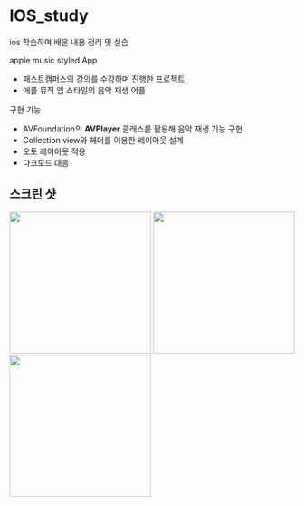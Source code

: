 # IOS_study
ios 학습하며 배운 내용 정리 및 실습

apple music styled App
- 패스트캠퍼스의 강의를 수강하며 진행한 프로젝트
- 애플 뮤직 앱 스타일의 음악 재생 어플

구현 기능
- AVFoundation의 **AVPlayer** 클래스를 활용해 음악 재생 기능 구현
- Collection view와 헤더를 이용한 레이아웃 설계
- 오토 레이아웃 적용
- 다크모드 대응


## 스크린 샷
<div>
<img width="250" src = "https://user-images.githubusercontent.com/46915174/103442116-af9c6600-4c96-11eb-9651-4afb7f3b7b77.png">
<img width="250" src = "https://user-images.githubusercontent.com/46915174/103442090-6b10ca80-4c96-11eb-9de1-62cdb28a13a5.png">
<img width="250" src = "https://user-images.githubusercontent.com/46915174/103442106-97c4e200-4c96-11eb-9e78-0bda6543e110.png">
</div>

